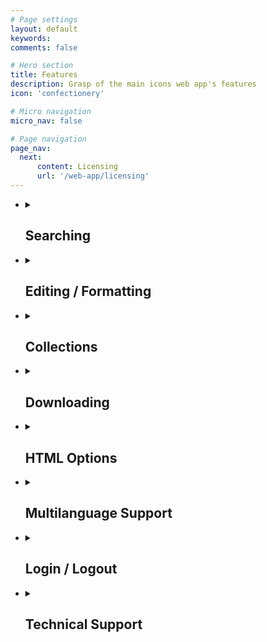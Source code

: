 ```yaml
---
# Page settings
layout: default
keywords:
comments: false

# Hero section
title: Features
description: Grasp of the main icons web app's features
icon: 'confectionery'

# Micro navigation
micro_nav: false

# Page navigation
page_nav:
  next:
      content: Licensing
      url: '/web-app/licensing'
---
```


<ul>
   <li>
   <details>
     <summary>
       <h2>Searching</h2>
     </summary>
   <br>
  Enter a search query in the search bar and press enter key/search button. The most relevant icons set shows up. You may quickly vary icons styles, by selecting a style from the drop-down menu. Toggle switch button on the top right of the screen to switch between plain icons view and the icons view with titles:
<p align="center">
  <a target="_blank" rel="noopener noreferrer" href="https://github.com/visualpharm/icons-docs/blob/master/docs/Images/Icons/search_with_query_3.png"><img src="https://github.com/visualpharm/icons-docs/raw/master/docs/Images/Icons/search_with_query_3.png" style="max-width:100%;"></a>
</p> 
  <br>
<p>You may browse through categorized sets of icons listed on the left pane of the app. Various styles can be further applied. Note that sets of icons available for free in SVG are highlighted with <b>"Free SVG"</b> label:</p>
   <p align="center">
   <a target="_blank" rel="noopener noreferrer" href="https://github.com/visualpharm/icons-docs/blob/master/docs/Images/Icons/search_by_categories_and_Styles.png"><img src="https://github.com/visualpharm/icons-docs/raw/master/docs/Images/Icons/search_by_categories_and_Styles.png" style="max-width:100%;"></a>
   </p>
  <br>
<p>Quickly try out various styles by selecting a style from the drop-down menu:</p>
  <p align="center">
   <a target="_blank" rel="noopener noreferrer" href="https://github.com/visualpharm/icons-docs/blob/master/docs/Images/Icons/quick_change_of_styles.png"><img src="https://github.com/visualpharm/icons-docs/raw/master/docs/Images/Icons/quick_change_of_styles.png" style="max-width:100%;"></a>
 </p>
  <br>
<p>Editor tool comes up whenever an icon is clicked:</p>
  <p align="center">
   <a target="_blank" rel="noopener noreferrer" href="https://github.com/visualpharm/icons-docs/blob/master/docs/Images/Icons/editor_tool_comes_up.png"><img src="https://github.com/visualpharm/icons-docs/raw/master/docs/Images/Icons/editor_tool_comes_up.png" style="max-width:100%;"></a>
 </p>

   </details>
   </li>
   <li>
    <details>
     <summary>
       <h2> Editing / Formatting </h2>
     </summary>
   <br>
<p>Editing and formatting tools show up whenever an icon from the list is clicked:</p>
  <p align="center">
   <a target="_blank" rel="noopener noreferrer" href="https://github.com/visualpharm/icons-docs/blob/master/docs/Images/Icons/editor_main_2.png"><img src="https://github.com/visualpharm/icons-docs/raw/master/docs/Images/Icons/editor_main_2.png" style="max-width:100%;"></a>
 </p>
  <br>
A group of styles options is displayed within the editor pane. They are the styles applicable to the selected icon. You may quickly change the style of the icon just by clicking on the style of your choice.
 <p align="center">
   <a target="_blank" rel="noopener noreferrer" href="https://github.com/visualpharm/icons-docs/blob/master/docs/Images/Icons/editor_main_4_style.png"><img src="https://github.com/visualpharm/icons-docs/raw/master/docs/Images/Icons/editor_main_4_style.png" style="max-width:100%;"></a>
 </p>
  <br>
  The editing tools are located on the most left pane of the editor. They are:
<ul>
<li>Recolor</li>
<li>Overlay</li>
<li>Text</li>
<li>No efects</li>
<li>Stroke</li>
<li>Padding</li>
<li>Background</li>
<li>Circle</li>
<li>Square</li>
</ul>
  <br> 
<p>The <b>recolor tool</b> aims to change the most prominent features of an icon. You may use various types of color selection tools to craft the desired look:</p>
 <p align="center">
   <a target="_blank" rel="noopener noreferrer" href="https://github.com/visualpharm/icons-docs/blob/master/docs/Images/Icons/recolor_edit.png"><img src="https://github.com/visualpharm/icons-docs/raw/master/docs/Images/Icons/recolor_edit.png" style="max-width:100%;"></a>
 </p>
  <br>
<p><b>Overlay tool</b> provides you with functionality to add an overlay from a list. The color of the overlay can be further specified:</p>
   <p align="center">
   <a target="_blank" rel="noopener noreferrer" href="https://github.com/visualpharm/icons-docs/blob/master/docs/Images/Icons/overlay_edit.png"><img src="https://github.com/visualpharm/icons-docs/raw/master/docs/Images/Icons/overlay_edit.png" style="max-width:100%;"></a>
 </p>
  <br>
<p><b>Text editing</b> is another excellent tool. This tool lets you text over your icon and change its size, style, and color:</p>
 <p align="center">
   <a target="_blank" rel="noopener noreferrer" href="https://github.com/visualpharm/icons-docs/blob/master/docs/Images/Icons/text_tool_edit_1.png"><img src="https://github.com/visualpharm/icons-docs/raw/master/docs/Images/Icons/text_tool_edit_1.png" style="max-width:100%;"></a>
 </p>
<p><b>Recolor</b>, <b>overlay</b>, and <b>text</b> are the effects applied to the icon with the use of a toggle button. You may combine the effects by setting the appropriate buttons. The rest of the effects (stroke, padding, background, circle, square) are applied with the use of the radio button. You may apply one of the effects at a time. <b>No effects</b> disables all the effects in the radio group.</p>
 <br>
<p>The <b> stroke effect</b> enhances the prominent features of the icon with the specified size/weight. You may change the color of the stroke either.</p>
 <p align="center">
   <a target="_blank" rel="noopener noreferrer" href="https://github.com/visualpharm/icons-docs/blob/master/docs/Images/Icons/stroke_effect_edit.png"><img src="https://github.com/visualpharm/icons-docs/raw/master/docs/Images/Icons/stroke_effect_edit.png" style="max-width:100%;"></a>
 </p>
 <br>
<p><b>Padding effect</b> is used to generate space around an icon inside of outer borders:</p>
 <p align="center">
   <a target="_blank" rel="noopener noreferrer" href="https://github.com/visualpharm/icons-docs/blob/master/docs/Images/Icons/padding_effect_edit.png"><img src="https://github.com/visualpharm/icons-docs/raw/master/docs/Images/Icons/padding_effect_edit.png" style="max-width:100%;"></a>
 </p>
 <br> 
<p><b>Background effect</b> adds a background to the icon. Custom color of the background can be further specified.</p>
 <p align="center">
   <a target="_blank" rel="noopener noreferrer" href="https://github.com/visualpharm/icons-docs/blob/master/docs/Images/Icons/background_effect_edit.png"><img src="https://github.com/visualpharm/icons-docs/raw/master/docs/Images/Icons/background_effect_edit.png" style="max-width:100%;"></a>
 </p>
 <br>
 <b> Circle effect</b>  has various parameters which make this feature to be a very flexible tool. You may specify stroke, icon and circle sizes. 
 <p align="center">
   <a target="_blank" rel="noopener noreferrer" href="https://github.com/visualpharm/icons-docs/blob/master/docs/Images/Icons/circle_effect_edit_with_circle.png"><img src="https://github.com/visualpharm/icons-docs/raw/master/docs/Images/Icons/circle_effect_edit_with_circle.png" style="max-width:100%;"></a>
 </p>
 <br>
<p>Set the <b>fill toggle</b> to <b>"on"</b> state to fill up the circle with a specific color of your choice.</p>
 <p align="center">
   <a target="_blank" rel="noopener noreferrer" href="https://github.com/visualpharm/icons-docs/blob/master/docs/Images/Icons/circle_effect_edit_with_fill.png"><img src="https://github.com/visualpharm/icons-docs/raw/master/docs/Images/Icons/circle_effect_edit_with_fill.png" style="max-width:100%;"></a>
 </p>
<br>
<p><b>Square effect</b> has similar feature set to the circular effect. Moreover, square effect has an extra parameter called <b>corner radius</b>. This parameter specifies the rounding of the square corners.</p>
 <p align="center">
   <a target="_blank" rel="noopener noreferrer" href="https://github.com/visualpharm/icons-docs/blob/master/docs/Images/Icons/square_effect_edit.png"><img src="https://github.com/visualpharm/icons-docs/raw/master/docs/Images/Icons/square_effect_edit.png" style="max-width:100%;"></a>
 </p>
 <br>
<p>Same as with circle, the square effect has a functionality to <b>fill its interior</b>:</p>
 <p align="center">
   <a target="_blank" rel="noopener noreferrer" href="https://github.com/visualpharm/icons-docs/blob/master/docs/Images/Icons/square_effect_edit_fill_overlay.png"><img src="https://github.com/visualpharm/icons-docs/raw/master/docs/Images/Icons/square_effect_edit_fill_overlay.png" style="max-width:100%;"></a>
 </p>
   </details>
   </li>
    <li>
   <details>
     <summary>
       <h2> Collections </h2>
     </summary>
  <br>
<p>Collections are the best way to organize the icons you like. Collections help you to group certain icons for further applications. You may create many collections with the 1000 icons limit per collection. An icon can be added to a collection by dragging and dropping it. Another way to add an icon to a collection is by pressing on a special label. This label is located in the upper right corner of the outer space surrounding each icon. The label becomes visible when the mouse cursor is hovering the icon.  Note that the red label states that the current icon is already added into your collection.</p>
 <p align="center">
   <a target="_blank" rel="noopener noreferrer" href="https://github.com/visualpharm/icons-docs/blob/master/docs/Images/Icons/add_icons_to_collection.png"><img src="https://github.com/visualpharm/icons-docs/raw/master/docs/Images/Icons/add_icons_to_collection.png" style="max-width:100%;"></a>
 </p>
 <br>
<p>You may drag and drop an <b>SVG</b> icon from the web app or your local file system right into your collection. Please note that only files in SVG format can be added to your collection.</p>
 <p align="center">
   <a target="_blank" rel="noopener noreferrer" href="https://github.com/visualpharm/icons-docs/blob/master/docs/Images/Icons/collections_drag_and_drop.png"><img src="https://github.com/visualpharm/icons-docs/raw/master/docs/Images/Icons/collections_drag_and_drop.png" style="max-width:100%;"></a>
 </p>
  <br>
<p>In addition to drag and drop feature, there are two more option exist to add a new icon to your collection. The first one is to click on <b>"add new"</b> button within your collection. This will launch the file manager. The manager will further guide you to select an SVG file from your local file system and add it to your collection:</p>
  <p align="center">
   <a target="_blank" rel="noopener noreferrer" href="https://github.com/visualpharm/icons-docs/blob/master/docs/Images/Icons/Collection_FileManager_2.png"><img src="https://github.com/visualpharm/icons-docs/raw/master/docs/Images/Icons/Collection_FileManager_2.png" style="max-width:100%;"></a>
 </p>
  <br>
<p>The last option to collect an icon is to click on the <b>"Collect"</b> button right in the icon editor:
</p><p align="center">
<a target="_blank" rel="noopener noreferrer" href="https://github.com/visualpharm/icons-docs/blob/master/docs/Images/Icons/editor_main_start_collect.png"><img src="https://github.com/visualpharm/icons-docs/raw/master/docs/Images/Icons/editor_main_start_collect.png" style="max-width:100%;"></a></p>
 <p></p> 
  <br>
<p>To delete an icon from a collection, hover the mouse cursor over the icon.  Click on the <b>"trash can"</b> button that will come up. A dialog will further guide you to confirm and proceed with the deletion:</p>
 <p align="center">
   <a target="_blank" rel="noopener noreferrer" href="https://github.com/visualpharm/icons-docs/blob/master/docs/Images/Icons/delete_item_from_collection.png"><img src="https://github.com/visualpharm/icons-docs/raw/master/docs/Images/Icons/delete_item_from_collection.png" style="max-width:100%;"></a>
 </p>
  <br>
<p>To delete the entire collection, hover the mouse cursor over the collection in the list of collections. Click on the <b>"trash can"</b> button:</p>
 <p align="center">
   <a target="_blank" rel="noopener noreferrer" href="https://github.com/visualpharm/icons-docs/blob/master/docs/Images/Icons/delete_entire_collection_with_trash_can.png"><img src="https://github.com/visualpharm/icons-docs/raw/master/docs/Images/Icons/delete_entire_collection_with_trash_can.png" style="max-width:100%;"></a>
 </p>
  <br>
<p>Another way to delete the entire collection or to change its title is to click on the <b>"more options"</b> button while you are within a given collection. A menu with two options will show up. The options are: <b>"edit title"</b> of the collection and <b>"delete"</b> the entire collection.</p>
   <p align="center">
   <a target="_blank" rel="noopener noreferrer" href="https://github.com/visualpharm/icons-docs/blob/master/docs/Images/Icons/edit_title_or_delete_entire_collection.png"><img src="https://github.com/visualpharm/icons-docs/raw/master/docs/Images/Icons/edit_title_or_delete_entire_collection.png" style="max-width:100%;"></a>
 </p>
  <br>
   </details>
   </li>
   <li>
   <details>
     <summary>
       <h2> Downloading </h2>
     </summary>
   <br>
<p>Icon downloading feature is available from the main icon editor pane. Click on the download button to open the download window:</p>
 <p align="center">
   <a target="_blank" rel="noopener noreferrer" href="https://github.com/visualpharm/icons-docs/blob/master/docs/Images/Icons/editor_main_start_download.png"><img src="https://github.com/visualpharm/icons-docs/raw/master/docs/Images/Icons/editor_main_start_download.png" style="max-width:100%;"></a>
 </p>   
 <br>
<p>The following window comes up:</p>
 <p align="center">
   <a target="_blank" rel="noopener noreferrer" href="https://github.com/visualpharm/icons-docs/blob/master/docs/Images/Icons/download_multiple_edit_2.png"><img src="https://github.com/visualpharm/icons-docs/raw/master/docs/Images/Icons/download_multiple_edit_2.png" style="max-width:100%;"></a>
 </p>
 <br>
<p>Paying customers are eligible to download icons in PNG, SVG, EPS, and PDF file formats in any size up to 2048 pixels. Free customers are allowed to download icons in PNG up to 100x100px. The <a href="https://icons8.com/icon/pack/free-icons/all" rel="nofollow">Popular Icons</a> and <a href="https://icons8.com/icon/pack/Logos/all" rel="nofollow">Logos</a> are free in all formats, including SVG.</p>
 <p align="center">
   <a target="_blank" rel="noopener noreferrer" href="https://github.com/visualpharm/icons-docs/blob/master/docs/Images/Icons/free_user_download.png"><img src="https://github.com/visualpharm/icons-docs/raw/master/docs/Images/Icons/free_user_download.png" style="max-width:100%;"></a>
 </p>
<br>
<p>Whenever you download a single icon, you add a copy of the icon to the <b>Downloaded</b> collection. The <b>Downloaded</b> collection let you access any of the ever downloaded icons. Use this collection if you need a variation of the icons that you have already downloaded. Jump in the collection, edit the icon, change its size and format and download it again. It is quick and easy!</p>
<p align="center">
   <a target="_blank" rel="noopener noreferrer" href="https://github.com/visualpharm/icons-docs/blob/master/docs/Images/Icons/Downloaded_collection_1.png"><img src="https://github.com/visualpharm/icons-docs/blob/master/docs/Images/Icons/Downloaded_collection_1.png" style="max-width:100%;"></a>
</p>   
<br>
<p>The icon download pane displays a pixel-perfect size for the selected icon. You can multiply this platform specific size by various factors like 1x, 2x, 3x and so forth. This way you get sharp PNG icons in multiple sizes. You may choose one of the predefined sizes or specify your custom size.</p>
<p>There is an option to download selected icon in multiple sizes at once as a zip file. To achieve this, you have to choose the desired sizes with <b>ctrl</b>, or <b>cmd</b> key pressed and click on the download button.</p>
  <p align="center">
   <a target="_blank" rel="noopener noreferrer" href="https://github.com/visualpharm/icons-docs/blob/master/docs/Images/Icons/download_multiple_edit_1.jpg"><img src="https://github.com/visualpharm/icons-docs/raw/master/docs/Images/Icons/download_multiple_edit_1.jpg" style="max-width:100%;"></a>
 </p> 
 <br>
<p>To download a collection you have to select it in the list of collections and click on download button.  From the download screen you have several output options for your collection. These output options are:</p>
<ul>
<li>PNG - download collection as a set of <b>PNG</b> icons</li>
<li>FONT - generate <b>font</b> from the collection and download it</li>
<li>SVG - download <b>SVG sprite</b> or ZIP with <b>individual SVG's</b></li>
<li>EPS - download collection icons in <b>EPS</b> format</li>
<li>PDF - download collection icons in <b>PDF</b> format</li>
</ul>
 <p align="center">
   <a target="_blank" rel="noopener noreferrer" href="https://github.com/visualpharm/icons-docs/blob/master/docs/Images/Icons/download_collection.png"><img src="https://github.com/visualpharm/icons-docs/raw/master/docs/Images/Icons/download_collection.png" style="max-width:100%;"></a>
 </p>
<br>
   </details>
   </li>
   <li>
    <details>
     <summary>
       <h2> HTML Options </h2>
     </summary>
<br>  
<p>We have alternative options to icons download. With these options, you get the icons right into your app of any scale via <b>HTML</b>. To get started click on the <b>HTML</b> button from the editor screen:</p>
 <p align="center">
   <a target="_blank" rel="noopener noreferrer" href="https://github.com/visualpharm/icons-docs/blob/master/docs/Images/Icons/editor_main_start_html_1.png"><img src="https://github.com/visualpharm/icons-docs/raw/master/docs/Images/Icons/editor_main_start_html_1.png" style="max-width:100%;"></a>
 </p>
<br> 
A window with HTML options will come up. With the first option it takes just a line of code to insert an icon in SVG or PNG format directly from <b>CDN</b> to your application of any scale:
 <p align="center">
   <a target="_blank" rel="noopener noreferrer" href="https://github.com/visualpharm/icons-docs/blob/master/docs/Images/Icons/html_cdn_2.png"><img src="https://github.com/visualpharm/icons-docs/raw/master/docs/Images/Icons/html_cdn_2.png" style="max-width:100%;"></a>
 </p>
 <br> 
 Another option is to get your images encoded to <b>base64</b>:
  <p align="center">
   <a target="_blank" rel="noopener noreferrer" href="https://github.com/visualpharm/icons-docs/blob/master/docs/Images/Icons/htm_base64_1.png"><img src="https://github.com/visualpharm/icons-docs/raw/master/docs/Images/Icons/htm_base64_1.png" style="max-width:100%;"></a>
 </p>
 <br> 
 Inline <b>SVG</b> option:
  <p align="center">
   <a target="_blank" rel="noopener noreferrer" href="https://github.com/visualpharm/icons-docs/blob/master/docs/Images/Icons/html_inline.png"><img src="https://github.com/visualpharm/icons-docs/raw/master/docs/Images/Icons/html_inline.png" style="max-width:100%;"></a>
 </p>
 <br>
 Html SVG <b>img tag</b> option:
 <p align="center">
   <a target="_blank" rel="noopener noreferrer" href="https://github.com/visualpharm/icons-docs/blob/master/docs/Images/Icons/html_img_tag.png"><img src="https://github.com/visualpharm/icons-docs/raw/master/docs/Images/Icons/html_img_tag.png" style="max-width:100%;"></a>
 </p>
 <br>
 Html SVG <b>background</b> option:
 <p align="center">
   <a target="_blank" rel="noopener noreferrer" href="https://github.com/visualpharm/icons-docs/blob/master/docs/Images/Icons/html_background_2.png"><img src="https://github.com/visualpharm/icons-docs/raw/master/docs/Images/Icons/html_background_2.png" style="max-width:100%;"></a>
 </p>
   </details>
   </li>
   <li>
    <details>
     <summary>
       <h2> Multilanguage Support</h2>
     </summary>
   <br>
<p>We support the following languages:</p>
<ul>
<li>Chinese</li>
<li>English</li>
<li>French</li>
<li>Deutsch</li>
<li>Italian</li>
<li>Japanese</li>
<li>Portuguese</li>
<li>Russian</li>
<li>Spanish</li>
</ul>
 <br>
Click on the "country flag" button and choose the language you prefer:
 <p align="center">
   <a target="_blank" rel="noopener noreferrer" href="https://github.com/visualpharm/icons-docs/blob/master/docs/Images/Icons/internalization_1.png"><img src="https://github.com/visualpharm/icons-docs/raw/master/docs/Images/Icons/internalization_1.png" style="max-width:100%;"></a>
 </p>
   </details>
   </li>
   <li>
    <details>
     <summary>
       <h2> Login / Logout </h2>
     </summary> 
 <br>
<p>Once you've got an Icons8 account, you’ll be able to login into any of our product including our web app.</p>
 <p align="center">
   <a target="_blank" rel="noopener noreferrer" href="https://github.com/visualpharm/icons-docs/blob/master/docs/Images/Icons/login_logout_2.png"><img src="https://github.com/visualpharm/icons-docs/raw/master/docs/Images/Icons/login_logout_2.png" style="max-width:100%;"></a>
 </p>
   </details>
   </li>
   <li>
    <details>
     <summary>
       <h2> Technical Support </h2>
     </summary>
  <br>
<p>In case you have any question, issue or concern, no matter are you a paying or a free customer you are the most welcome to contact our friendly support team. We are completely customer service oriented, what means we are oriented on helping to people! It is that simple! Just try us out!</p>
 <p align="center">
   <a target="_blank" rel="noopener noreferrer" href="https://github.com/visualpharm/icons-docs/blob/master/docs/Images/Icons/tech_support_2.png"><img src="https://github.com/visualpharm/icons-docs/raw/master/docs/Images/Icons/tech_support_2.png" style="max-width:100%;"></a>
 </p>
